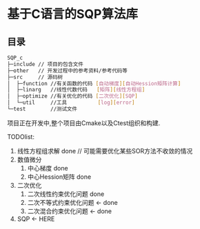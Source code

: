 # 基于C语言的SQP算法库

## 目录

```bash
SQP_c
├─include // 项目的包含文件
├─other   // 开发过程中的参考资料/参考代码等
├─src     // 源码树
│  ├─function //有关函数的代码 [自动梯度][自动Hession矩阵计算]
│  ├─linarg   //线性代数代码   [矩阵][线性方程组]
│  ├─optimize //有关优化的代码 [二次优化][SQP]
│  └─util     //工具          [log][error]
└─test        //测试文件
```

项目正在开发中,整个项目由Cmake以及Ctest组织和构建.


TODOlist:

1. 线性方程组求解 done // 可能需要优化某些SOR方法不收敛的情况
2. 数值微分             
    1. 中心梯度        done
    2. 中心Hession矩阵 done
3. 二次优化
    1. 二次线性约束优化问题 done
    2. 二次不等式约束优化问题 ←  done
    3. 二次混合约束优化问题   ←  done
4. SQP   ← HERE
